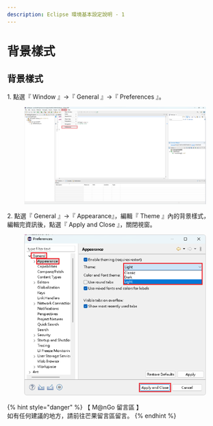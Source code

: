 ```yaml
---
description: Eclipse 環境基本設定說明 - 1
---
```


# 背景樣式

## 背景樣式

1\. 點選『 Window 』->『 General 』->『 Preferences 』。

<figure><img src="../../../../../../.gitbook/assets/0031.png" alt=""><figcaption></figcaption></figure>

2\. 點選『 General 』->『 Appearance』，編輯『 Theme 』內的背景樣式，\
&#x20;   編輯完資訊後，點選『 Apply and Close 』，關閉視窗。

<figure><img src="../../../../../../.gitbook/assets/0032.png" alt=""><figcaption></figcaption></figure>



{% hint style="danger" %}
【 M@nGo 留言區 】\
如有任何建議的地方，請前往芒果留言區留言。
{% endhint %}
